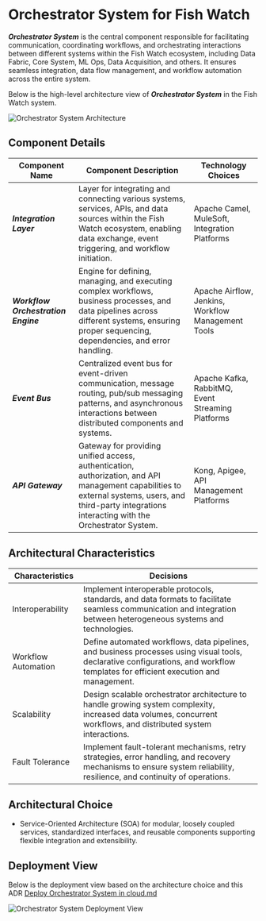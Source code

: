 # Orchestrator System for Fish Watch

***Orchestrator System*** is the central component responsible for facilitating communication, coordinating workflows, and orchestrating interactions between different systems within the Fish Watch ecosystem, including Data Fabric, Core System, ML Ops, Data Acquisition, and others. It ensures seamless integration, data flow management, and workflow automation across the entire system.

Below is the high-level architecture view of ***Orchestrator System*** in the Fish Watch system.

![Orchestrator System Architecture](https://github.com/TeamTechTitans-Katas2024/main/assets/component-orchaestrator.png)

## Component Details

| Component Name  | Component Description | Technology Choices |
| ------------- | ------------- | ------------- |
| ***Integration Layer***  | Layer for integrating and connecting various systems, services, APIs, and data sources within the Fish Watch ecosystem, enabling data exchange, event triggering, and workflow initiation. | Apache Camel, MuleSoft, Integration Platforms |
| ***Workflow Orchestration Engine***  | Engine for defining, managing, and executing complex workflows, business processes, and data pipelines across different systems, ensuring proper sequencing, dependencies, and error handling. | Apache Airflow, Jenkins, Workflow Management Tools |
| ***Event Bus***  | Centralized event bus for event-driven communication, message routing, pub/sub messaging patterns, and asynchronous interactions between distributed components and systems. | Apache Kafka, RabbitMQ, Event Streaming Platforms |
| ***API Gateway***  | Gateway for providing unified access, authentication, authorization, and API management capabilities to external systems, users, and third-party integrations interacting with the Orchestrator System. | Kong, Apigee, API Management Platforms |

## Architectural Characteristics

| Characteristics  | Decisions |
| ------------- | ------------- |
| Interoperability  | Implement interoperable protocols, standards, and data formats to facilitate seamless communication and integration between heterogeneous systems and technologies. |
| Workflow Automation  | Define automated workflows, data pipelines, and business processes using visual tools, declarative configurations, and workflow templates for efficient execution and management. |
| Scalability  | Design scalable orchestrator architecture to handle growing system complexity, increased data volumes, concurrent workflows, and distributed system interactions. |
| Fault Tolerance  | Implement fault-tolerant mechanisms, retry strategies, error handling, and recovery mechanisms to ensure system reliability, resilience, and continuity of operations. |

## Architectural Choice

- Service-Oriented Architecture (SOA) for modular, loosely coupled services, standardized interfaces, and reusable components supporting flexible integration and extensibility.

## Deployment View
Below is the deployment view based on the architecture choice and this ADR [Deploy Orchestrator System in cloud.md](https://github.com/example/adr-repo/blob/main/ADRs/Deploy%20Orchestrator%20System%20in%20cloud.md)

![Orchestrator System Deployment View](https://example.com/orchestrator-system-deployment.png)

